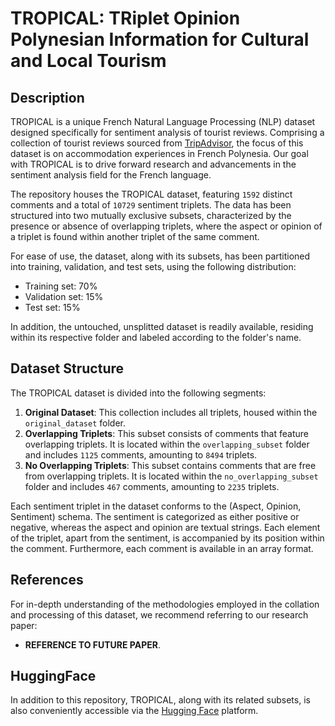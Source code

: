 # TROPICAL: TRiplet Opinion Polynesian Information for Cultural and Local Tourism

## Description

TROPICAL is a unique French Natural Language Processing (NLP) dataset designed specifically for sentiment analysis of tourist reviews. Comprising a collection of tourist reviews sourced from [TripAdvisor](https://www.tripadvisor.com/), the focus of this dataset is on accommodation experiences in French Polynesia. Our goal with TROPICAL is to drive forward research and advancements in the sentiment analysis field for the French language.

The repository houses the TROPICAL dataset, featuring `1592` distinct comments and a total of `10729` sentiment triplets. The data has been structured into two mutually exclusive subsets, characterized by the presence or absence of overlapping triplets, where the aspect or opinion of a triplet is found within another triplet of the same comment.

For ease of use, the dataset, along with its subsets, has been partitioned into training, validation, and test sets, using the following distribution:

- Training set: 70%
- Validation set: 15%
- Test set: 15%

In addition, the untouched, unsplitted dataset is readily available, residing within its respective folder and labeled according to the folder's name.

## Dataset Structure

The TROPICAL dataset is divided into the following segments:

1. **Original Dataset**: This collection includes all triplets, housed within the `original_dataset` folder.
2. **Overlapping Triplets**: This subset consists of comments that feature overlapping triplets. It is located within the `overlapping_subset` folder and includes `1125` comments, amounting to `8494` triplets.
3. **No Overlapping Triplets**: This subset contains comments that are free from overlapping triplets. It is located within the `no_overlapping_subset` folder and includes `467` comments, amounting to `2235` triplets.

Each sentiment triplet in the dataset conforms to the (Aspect, Opinion, Sentiment) schema. The sentiment is categorized as either positive or negative, whereas the aspect and opinion are textual strings. Each element of the triplet, apart from the sentiment, is accompanied by its position within the comment. Furthermore, each comment is available in an array format.

## References

For in-depth understanding of the methodologies employed in the collation and processing of this dataset, we recommend referring to our research paper:

- **REFERENCE TO FUTURE PAPER**.

## HuggingFace 

In addition to this repository, TROPICAL, along with its related subsets, is also conveniently accessible via the [Hugging Face]() platform.
